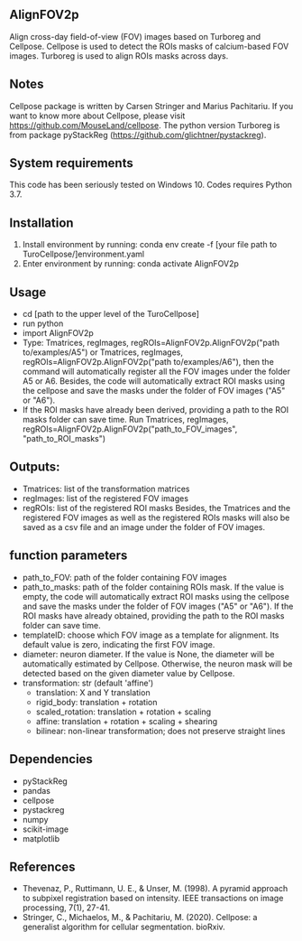 ## AlignFOV2p
Align cross-day field-of-view (FOV) images based on Turboreg and Cellpose.
Cellpose is used to detect the ROIs masks of calcium-based FOV images. Turboreg is used to align ROIs masks across days.

## Notes
Cellpose package is written by Carsen Stringer and Marius Pachitariu. If you want to know more about Cellpose, please visit https://github.com/MouseLand/cellpose.
The python version Turboreg is from package pyStackReg (https://github.com/glichtner/pystackreg).

## System requirements
This code has been seriously tested on Windows 10. Codes requires Python 3.7.

## Installation
1. Install environment by running: conda env create -f [your file path to TuroCellpose/]environment.yaml
2. Enter environment by running: conda activate AlignFOV2p

## Usage
* cd [path to the upper level of the TuroCellpose]
* run python
* import AlignFOV2p
* Type: Tmatrices, regImages, regROIs=AlignFOV2p.AlignFOV2p("path to/examples/A5") or Tmatrices, regImages, regROIs=AlignFOV2p.AlignFOV2p("path to/examples/A6"), then the command will automatically register all the FOV images under the folder A5 or A6. Besides, the code will automatically extract ROI masks using the cellpose and save the masks under the folder of FOV images ("A5" or "A6").
* If the ROI masks have already been derived, providing a path to the ROI masks folder can save time. Run Tmatrices, regImages, regROIs=AlignFOV2p.AlignFOV2p("path_to_FOV_images", "path_to_ROI_masks")


## Outputs:
* Tmatrices: list of the transformation matrices
* regImages: list of the registered FOV images
* regROIs: list of the registered ROI masks
Besides, the Tmatrices and the registered FOV images as well as the registered ROIs masks will also be saved as a csv file and an image under the folder of FOV images.

## function parameters
* path_to_FOV: path of the folder containing FOV images
* path_to_masks: path of the folder containing ROIs mask. If the value is empty, the code will automatically extract ROI masks using the cellpose and save the masks under the folder of FOV images ("A5" or "A6"). If the ROI masks have already obtained, providing the path to the ROI masks folder can save time.
* templateID: choose which FOV image as a template for alignment.  Its default value is zero, indicating the first FOV image.
* diameter: neuron diameter. If the value is None, the diameter will be automatically estimated by Cellpose. Otherwise, the neuron mask will be detected based on the given diameter value by Cellpose.
* transformation: str (default 'affine')
  - translation: X and Y translation
  - rigid_body: translation + rotation
  - scaled_rotation: translation + rotation + scaling
  - affine: translation + rotation + scaling + shearing
  - bilinear: non-linear transformation; does not preserve straight lines


## Dependencies
* pyStackReg
* pandas
* cellpose
* pystackreg
* numpy
* scikit-image
* matplotlib

## References
* Thevenaz, P., Ruttimann, U. E., & Unser, M. (1998). A pyramid approach to subpixel registration based on intensity. IEEE transactions on image processing, 7(1), 27-41.
* Stringer, C., Michaelos, M., & Pachitariu, M. (2020). Cellpose: a generalist algorithm for cellular segmentation. bioRxiv.
